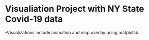 # Visualiation Project with NY State Covid-19 data

-Visualizations include animation and map overlay using matplotlib
